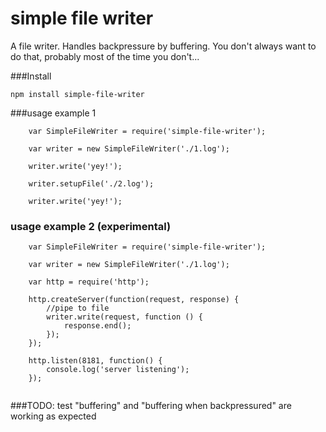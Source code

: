 simple file writer
===================

A file writer. Handles backpressure by buffering. You don't always want to do that, probably most of the time you don't... 
 
###Install

```
npm install simple-file-writer
```

###usage example 1

```
	var SimpleFileWriter = require('simple-file-writer');

	var writer = new SimpleFileWriter('./1.log');

	writer.write('yey!');

	writer.setupFile('./2.log');

	writer.write('yey!');	
```

### usage example 2 (experimental)
```
	var SimpleFileWriter = require('simple-file-writer');

	var writer = new SimpleFileWriter('./1.log');

	var http = require('http');

	http.createServer(function(request, response) {		
		//pipe to file
		writer.write(request, function () {
			response.end();
		});
	});

	http.listen(8181, function() {
		console.log('server listening');
	});
	
```


###TODO:
test "buffering" and "buffering when backpressured" are working as expected

